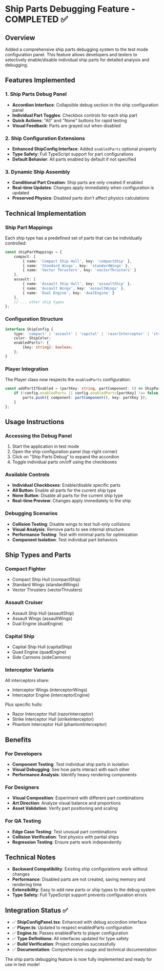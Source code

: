 # Ship Parts Debugging Feature - COMPLETED ✅

## Overview
Added a comprehensive ship parts debugging system to the test mode configuration panel. This feature allows developers and testers to selectively enable/disable individual ship parts for detailed analysis and debugging.

## Features Implemented

### 1. Ship Parts Debug Panel
- **Accordion Interface**: Collapsible debug section in the ship configuration panel
- **Individual Part Toggles**: Checkbox controls for each ship part
- **Quick Actions**: "All" and "None" buttons for rapid testing
- **Visual Feedback**: Parts are grayed out when disabled

### 2. Ship Configuration Extensions
- **Enhanced ShipConfig Interface**: Added `enabledParts` optional property
- **Type Safety**: Full TypeScript support for part configurations
- **Default Behavior**: All parts enabled by default if not specified

### 3. Dynamic Ship Assembly
- **Conditional Part Creation**: Ship parts are only created if enabled
- **Real-time Updates**: Changes apply immediately when configuration is updated
- **Preserved Physics**: Disabled parts don't affect physics calculations

## Technical Implementation

### Ship Part Mappings
Each ship type has a predefined set of parts that can be individually controlled:

```typescript
const shipPartMappings = {
    compact: [
        { name: 'Compact Ship Hull', key: 'compactShip' },
        { name: 'Standard Wings', key: 'standardWings' },
        { name: 'Vector Thrusters', key: 'vectorThrusters' }
    ],
    assault: [
        { name: 'Assault Ship Hull', key: 'assaultShip' },
        { name: 'Assault Wings', key: 'assaultWings' },
        { name: 'Dual Engine', key: 'dualEngine' }
    ],
    // ... other ship types
};
```

### Configuration Structure
```typescript
interface ShipConfig {
    type: 'compact' | 'assault' | 'capital' | 'razorInterceptor' | 'strikeInterceptor' | 'phantomInterceptor';
    color: ShipColor;
    enabledParts?: {
        [key: string]: boolean;
    };
}
```

### Player Integration
The Player class now respects the `enabledParts` configuration:

```typescript
const addPartIfEnabled = (partKey: string, partComponent: () => ShipPart) => {
    if (!config.enabledParts || config.enabledParts[partKey] !== false) {
        parts.push({ component: partComponent(), key: partKey });
    }
};
```

## Usage Instructions

### Accessing the Debug Panel
1. Start the application in test mode
2. Open the ship configuration panel (top-right corner)
3. Click on "Ship Parts Debug" to expand the accordion
4. Toggle individual parts on/off using the checkboxes

### Available Controls
- **Individual Checkboxes**: Enable/disable specific parts
- **All Button**: Enable all parts for the current ship type
- **None Button**: Disable all parts for the current ship type
- **Real-time Preview**: Changes apply immediately to the ship

### Debugging Scenarios
- **Collision Testing**: Disable wings to test hull-only collisions
- **Visual Analysis**: Remove parts to see internal structure
- **Performance Testing**: Test with minimal parts for optimization
- **Component Isolation**: Test individual part behaviors

## Ship Types and Parts

### Compact Fighter
- Compact Ship Hull (compactShip)
- Standard Wings (standardWings)
- Vector Thrusters (vectorThrusters)

### Assault Cruiser
- Assault Ship Hull (assaultShip)
- Assault Wings (assaultWings)
- Dual Engine (dualEngine)

### Capital Ship
- Capital Ship Hull (capitalShip)
- Quad Engine (quadEngine)
- Side Cannons (sideCannons)

### Interceptor Variants
All interceptors share:
- Interceptor Wings (interceptorWings)
- Interceptor Engine (interceptorEngine)

Plus specific hulls:
- Razor Interceptor Hull (razorInterceptor)
- Strike Interceptor Hull (strikeInterceptor)
- Phantom Interceptor Hull (phantomInterceptor)

## Benefits

### For Developers
- **Component Testing**: Test individual ship parts in isolation
- **Visual Debugging**: See how parts interact with each other
- **Performance Analysis**: Identify heavy rendering components

### For Designers
- **Visual Composition**: Experiment with different part combinations
- **Art Direction**: Analyze visual balance and proportions
- **Asset Validation**: Verify part positioning and scaling

### For QA Testing
- **Edge Case Testing**: Test unusual part combinations
- **Collision Verification**: Test physics with partial ships
- **Regression Testing**: Ensure parts work independently

## Technical Notes

- **Backward Compatibility**: Existing ship configurations work without changes
- **Performance**: Disabled parts are not created, saving memory and rendering time
- **Extensibility**: Easy to add new parts or ship types to the debug system
- **Type Safety**: Full TypeScript support prevents configuration errors

## Integration Status ✅

- ✅ **ShipConfigPanel.tsx**: Enhanced with debug accordion interface
- ✅ **Player.ts**: Updated to respect enabledParts configuration
- ✅ **Engine.ts**: Passes enabledParts to player configuration
- ✅ **Type Definitions**: All interfaces updated for type safety
- ✅ **Build Verification**: Project compiles successfully
- ✅ **Documentation**: Comprehensive usage and technical documentation

The ship parts debugging feature is now fully implemented and ready for use in test mode!

